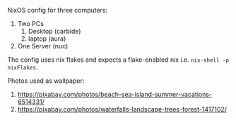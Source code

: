 NixOS config for three computers:

1. Two PCs
   1. Desktop (carbide)
   2. laptop (aura)
2. One Server (nuc)

The config uses nix flakes and expects a flake-enabled nix i.e. `nix-shell -p nixFlakes`.

Photos used as wallpaper:

1. https://pixabay.com/photos/beach-sea-island-summer-vacations-6514331/
2. https://pixabay.com/photos/waterfalls-landscape-trees-forest-1417102/
